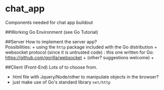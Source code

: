 # chat_app
  Components needed for chat app buildout 

##Working Go Environment
  (see Go Tutorial)

##Server
How to implement the server app?  
 Possibilities: 
      + using the `http` package included with the Go distribution
      + websocket protocol (since it is untrusted code) : this one written for Go: https://github.com/gorilla/websocket
      + (other?  suggestions welcome)
      + 
 
 ##Client (Front-End)
Lots of to choose from.
+  html file with Jquery/Node/other to manipulate objects in the browser?
+  just make use of Go's standard library `net/http`


